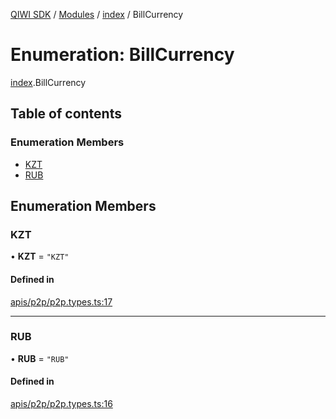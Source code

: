 [QIWI SDK](../README.md) / [Modules](../modules.md) / [index](../modules/index.md) / BillCurrency

# Enumeration: BillCurrency

[index](../modules/index.md).BillCurrency

## Table of contents

### Enumeration Members

- [KZT](index.BillCurrency.md#kzt)
- [RUB](index.BillCurrency.md#rub)

## Enumeration Members

### KZT

• **KZT** = ``"KZT"``

#### Defined in

[apis/p2p/p2p.types.ts:17](https://github.com/AlexXanderGrib/node-qiwi-sdk/blob/8cf62fb/src/apis/p2p/p2p.types.ts#L17)

___

### RUB

• **RUB** = ``"RUB"``

#### Defined in

[apis/p2p/p2p.types.ts:16](https://github.com/AlexXanderGrib/node-qiwi-sdk/blob/8cf62fb/src/apis/p2p/p2p.types.ts#L16)
